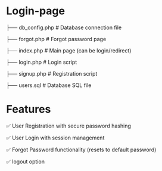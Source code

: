 # Login-page
├── db_config.php           # Database connection file

├── forgot.php              # Forgot password page

├── index.php               # Main page (can be login/redirect)

├── login.php               # Login script

├── signup.php              # Registration script

├── users.sql               # Database SQL file


# Features

✅ User Registration with secure password hashing

✅ User Login with session management

✅ Forgot Password functionality (resets to default password)

✅ logout option

